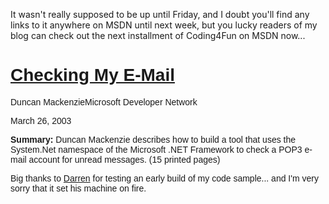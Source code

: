 It wasn't really supposed to be up until Friday, and I doubt you'll find any links to it anywhere on MSDN until next week, but you lucky readers of my blog can check out the next installment of Coding4Fun on MSDN now...

# <font face="Arial">[Checking My E-Mail](http://msdn.microsoft.com/library/en-us/dncodefun/html/code4fun03282003.asp)

<font face="Arial">Duncan MackenzieMicrosoft Developer Network

<font face="Arial">March 26, 2003

<font face="Arial"><b class="le">Summary:</b> Duncan Mackenzie describes how to build a tool that uses the System.Net namespace of the Microsoft .NET Framework to check a POP3 e-mail account for unread messages. (15 printed pages)



Big thanks to [Darren](http://dotnetweblogs.com/DNeimke/) for testing an early build of my code sample... and I'm very sorry that it set his machine on fire.